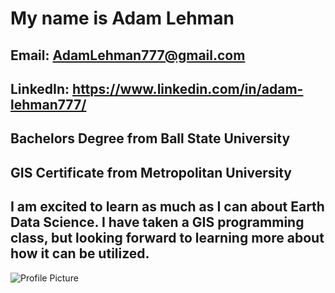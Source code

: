 # My name is __Adam Lehman__

## Email: AdamLehman777@gmail.com

## LinkedIn: https://www.linkedin.com/in/adam-lehman777/

## Bachelors Degree from Ball State University

## GIS Certificate from Metropolitan University

## I am excited to learn as much as I can about Earth Data Science. I have taken a GIS programming class, but looking forward to learning more about how it can be utilized. 
![Profile Picture](img/Backpacking_Photo_ESIIL.jpg)
